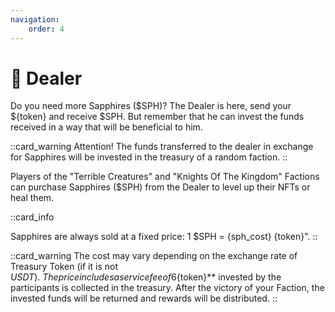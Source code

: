 ```yaml
---
navigation:
    order: 4
---
```


# 🔮 Dealer

<p>Do you need more Sapphires ($SPH)? The Dealer is here, send your ${token} and receive $SPH. 
But remember that he can invest the funds received in a way that will be beneficial to him.</p>

::card_warning
Attention! The funds transferred to the dealer in exchange for Sapphires will be invested in the 
treasury of a random faction.
::

Players of the "Terrible Creatures" and "Knights Of The Kingdom" Factions can purchase 
Sapphires ($SPH) from the Dealer to level up their NFTs or heal them.


::card_info

Sapphires are always sold at a fixed price: 1 $SPH = {sph_cost} {token}".
::

::card_warning
The cost may vary depending on the exchange rate of Treasury Token (if it is not $USDT).\
The price includes a service fee of 6%. After the commission is deducted, the **${token}** 
invested by the participants is collected in the treasury. After the victory of your 
Faction, the invested funds will be returned and rewards will be distributed.
::